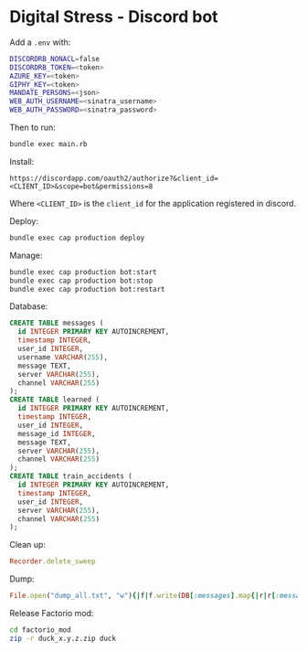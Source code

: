 # Digital Stress - Discord bot

Add a `.env` with:
```bash
DISCORDRB_NONACL=false
DISCORDRB_TOKEN=<token>
AZURE_KEY=<token>
GIPHY_KEY=<token>
MANDATE_PERSONS=<json>
WEB_AUTH_USERNAME=<sinatra_username>
WEB_AUTH_PASSWORD=<sinatra_password>
```

Then to run:

```bash
bundle exec main.rb
```

Install:

```
https://discordapp.com/oauth2/authorize?&client_id=<CLIENT_ID>&scope=bot&permissions=8
```
Where `<CLIENT_ID>` is the `client_id` for the application registered in discord.


Deploy:

```bash
bundle exec cap production deploy
```

Manage:

```bash
bundle exec cap production bot:start
bundle exec cap production bot:stop
bundle exec cap production bot:restart
```

Database:

```sql
CREATE TABLE messages (
  id INTEGER PRIMARY KEY AUTOINCREMENT,
  timestamp INTEGER,
  user_id INTEGER,
  username VARCHAR(255),
  message TEXT,
  server VARCHAR(255),
  channel VARCHAR(255)
);
CREATE TABLE learned (
  id INTEGER PRIMARY KEY AUTOINCREMENT,
  timestamp INTEGER,
  user_id INTEGER,
  message_id INTEGER,
  message TEXT,
  server VARCHAR(255),
  channel VARCHAR(255)
);
CREATE TABLE train_accidents (
  id INTEGER PRIMARY KEY AUTOINCREMENT,
  timestamp INTEGER,
  user_id INTEGER,
  server VARCHAR(255),
  channel VARCHAR(255)
);
```

Clean up:

```ruby
Recorder.delete_sweep
```

Dump:

```ruby
File.open("dump_all.txt", "w"){|f|f.write(DB[:messages].map{|r|r[:message]}.reject{|m|m.blank?||(m.include?("✅")&&m.length<5)}.join("\n"))}
```

Release Factorio mod:

```bash
cd factorio_mod
zip -r duck_x.y.z.zip duck
```
